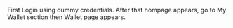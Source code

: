 First Login using dummy credentials.
After that hompage appears, go to My Wallet section then Wallet page appears.
